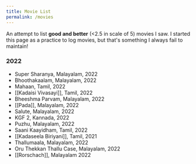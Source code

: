 ```yaml
---
title: Movie List
permalink: /movies
---
```

An attempt to list **good and better** (<2.5 in scale of 5) movies I saw. I started this page as a practice to log movies, but that's something I always fail to maintain!

### 2022
- Super Sharanya, Malayalam, 2022
- Bhoothakaalam, Malayalam, 2022
- Mahaan, Tamil, 2022
- [[Kadaisi Vivasayi]], Tamil, 2022
- Bheeshma Parvam, Malayalam, 2022
- [[Pada]], Malayalam, 2022
- Salute, Malayalam, 2022
- KGF 2, Kannada, 2022
- Puzhu, Malayalam, 2022
- Saani Kaayidham, Tamil, 2022
- [[Kadaseela Biriyani]], Tamil, 2021
- Thallumaala, Malayalam, 2022
- Oru Thekkan Thallu Case, Malayalam, 2022
- [[Rorschach]], Malayalam 2022
